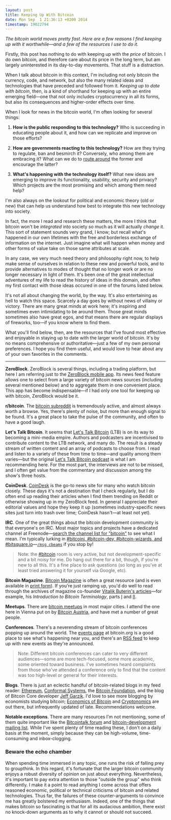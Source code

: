 ```yaml
---
layout: post
title: Keeping Up With Bitcoin
date: Mon Sep  1 21:36:13 +0200 2014
timestamp: 19022794
---
```


_The bitcoin world moves pretty fast. Here are a few reasons I find keeping up with it worthwhile—and a few of the resources I use to do it._

Firstly, this post has nothing to do with keeping up with the _price_ of bitcoin. I do own bitcoin, and therefore care about its price in the long term, but am largely uninterested in its day-to-day movements. That stuff is a distraction.

When I talk about bitcoin in this context, I'm including not only bitcoin the currency, code, and network, but also the many related ideas and technologies that have preceded and followed from it. _Keeping up to date with bitcoin_, then, is a kind of shorthand for keeping up with an entire emerging field—one that not only includes cryptocurrency in all its forms, but also its consequences and higher-order effects over time.

When I look for news in the bitcoin world, I'm often looking for several things:

 1. **How is the public responding to this technology?** Who is succeeding in educating people about it, and how can we replicate and improve on those efforts?

 2. **How are governments reacting to this technology?** How are they trying to regulate, ban and besmirch it? Conversely, who among them are embracing it? What can we do to [route around](http://en.wikiquote.org/wiki/John_Gilmore) the former and encourage the latter?

 3. **What's happening with the technology itself?** What new ideas are emerging to improve its functionality, usability, security and privacy? Which projects are the most promising and which among them need help?

I'm also always on the lookout for political and economic theory (old or new) that can help us understand how best to integrate this new technology into society.

In fact, the more I read and research these matters, the more I think that bitcoin won't be _integrated_ into society so much as it will actually _change_ it. This sort of statement sounds very grand, I know; but recall what's happened in our own lifetimes with the free and borderless exchange of information on the internet. Just imagine what will happen when money and other forms of value take on those same attributes at scale. 

In any case, we very much need theory and philosophy right now, to help make sense of ourselves in relation to these new and powerful tools, and to provide alternatives to modes of thought that no longer work or are no longer necessary in light of them. It's been one of the great intellectual adventures of my life to read the history of ideas in this domain, and often my first contact with those ideas occured in one of the forums listed below.

It's not all about changing the world, by the way. It's also entertaining as hell to watch this space. Scarcely a day goes by without news of villainy or victory. There are many great minds at work here; it's inspiring and sometimes even intimidating to be around them. Those great minds sometimes also have great egos, and that means there are regular displays of fireworks, too—if you know where to find them.

What you'll find below, then, are the resources that I've found most effective and enjoyable in staying up to date with the larger world of bitcoin. It's by no means comprehensive or authoritative—just a few of my own personal preferences. I hope you find them useful, and would love to hear about any of your own favorites in the comments.

---

**ZeroBlock**. ZeroBlock is several things, including a trading platform, but here I am referring just to the [ZeroBlock mobile app](https://zeroblock.com/mobile/). Its news feed feature allows one to select from a large variety of bitcoin news sources (including several mentioned below) and to aggregate them in one convenient place. This app has become indispensable—if I had only one tool for keeping up with bitcoin, ZeroBlock would be it.

**r/bitcoin**. The [bitcoin subreddit](http://www.reddit.com/r/Bitcoin) is tremendously active, and almost always worth a browse. Yes, there's plenty of noise, but more than enough signal to be found. It's a great place to take the pulse of the community, and often to have a good laugh.

**Let's Talk Bitcoin**. It seems that [Let's Talk Bitcoin](http://letstalkbitcoin.com) (LTB) is on its way to becoming a mini-media empire. Authors and podcasters are incentivised to contribute content to the LTB network, and many do. The result is a steady stream of written content and an array of podcasts to choose from. I read and listen to a variety of these from time to time—and quality among them varies—but the original [Let's Talk Bitcoin podcast](http://letstalkbitcoin.com/blog/category/episodes) is what I am recommending here. For the most part, the interviews are not to be missed, and I often get value from the commentary and discussion among the show's three hosts.

**CoinDesk**. [CoinDesk](http://coindesk.com) is the go-to news site for many who watch bitcoin closely. These days it's not a destination that I check regularly, but I do often end up reading their articles when I find them trending on Reddit or otherwise showing up in my ZeroBlock feed. In general I appreciate their editorial values and hope they keep it up (sometimes industry-specific news sites just turn into trash over time; CoinDesk hasn't—at least not yet).

**IRC**. One of the great things about the bitcoin development community is that everyone's on IRC. Most major topics and projects have a dedicated channel at Freenode—[search the channel list for "bitcoin"](http://irc.netsplit.de/channels/?net=freenode&chat=bitcoin) to see what I mean. I'm typically lurking in [#bitcoinj, #bitcoin-dev, #bitcoin-wizards, and #bitsquare.io](http://webchat.freenode.net/?channels=bitcoinj,bitcoin-dev,bitcoin-wizards,bitsquare.io)—[`/msg cbeams`](http://www.livinginternet.com/r/ra_priv.htm) if you stop by!

> Note: the [#bitcoin](http://webchat.freenode.net/?channels=bitcoin) room is very active, but not development-specific and a bit noisy for me. Do hang out there for a bit, though, if you're new to all this. It's a fine place to ask questions (so long as you've at least tried answering it for yourself via Google, etc).

**Bitcoin Magazine**. [Bitcoin Magazine](http://bitcoinmagazine.com/) is often a great resource (and is even available in [print form](https://bitcoinmagazine.com/magazine/product-category/print/)). If you're just ramping up, you'd do well to read through the archives of magazine co-founder [Vitalik Buterin's articles](http://bitcoinmagazine.com/author/vitalik-buterin/)—for example, his _Introduction to Bitcoin Terminology_, parts [I](http://bitcoinmagazine.com/270/introduction-to-bitcoin-terminology-part-i/) and [II](http://bitcoinmagazine.com/270/introduction-to-bitcoin-terminology-part-ii/).

**Meetups**. There are [bitcoin meetups](http://www.meetup.com/find/?keywords=bitcoin&radius=Infinity) in most major cities. I attend the one here in Vienna put on by [Bitcoin Austria](http://bitcoin-austria.at/), and have met a number of great people.

**Conferences**. There's a neverending stream of bitcoin conferences popping up around the world. The [events page](https://bitcoin.org/en/events) at bitcoin.org is a good place to see what's happening near you, and there's an [RSS feed](https://bitcoin.org/en/rss/events.rss) to keep up with new events as they're announced.

> Note: Different bitcoin conferences can cater to very different audiences—some are more tech-focused, some more academic, some oriented toward business. I've sometimes heard complaints from those who've attended a conference only to find that the content was too high-level or general for their interests.

**Blogs**. There is just an eclectic handful of bitcoin-related blogs in my feed reader: [Ethereum](https://blog.ethereum.org/), [Conformal Systems](https://blog.conformal.com/category/bitcoin/), the [Bitcoin Foundation](https://bitcoinfoundation.org/blog/), and the blog of Bitcoin Core developer [Jeff Garzik](http://garzikrants.blogspot.co.at/). I'd love to see more blogging by economists studying bitcoin; [Economics of Bitcoin](http://www.economicsofbitcoin.com/) and [Cryptonomics](http://cryptonomics.org/) are out there, but infrequently updated of late. Recommendations welcome.

**Notable exceptions**. There are many resources I'm not mentioning, some of them quite important like the [Bitcointalk forum](https://bitcointalk.org/) and [bitcoin-development mailing list](http://sourceforge.net/p/bitcoin/mailman/bitcoin-development/). While I've spent plenty of time reading these, I don't on a daily basis at the moment, simply because they can be high-volume, time-consuming and inbox-clogging.


### Beware the echo chamber
When spending time immersed in any topic, one runs the risk of falling prey to groupthink. In this regard, it's fortunate that the larger bitcoin community enjoys a robust diversity of opinion on just about everything. Nevertheless, it's important to pay extra attention to those "outside the group" who think differently. I make it a point to read anything I come across that offers reasoned economic, political or technical criticisms of bitcoin and related technologies. Thus far, the failures of these counter-arguments to convince me has greatly bolstered my enthusiasm. Indeed, one of the things that makes bitcoin so fascinating is that for all its audacious ambition, there exist no knock-down arguments as to why it cannot or should not succeed.
